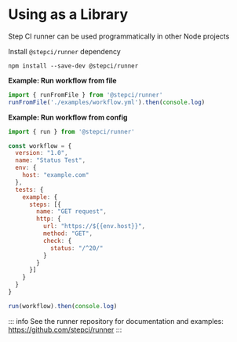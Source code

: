 # Using as a Library

Step CI runner can be used programmatically in other Node projects

Install `@stepci/runner` dependency

```
npm install --save-dev @stepci/runner
```

**Example: Run workflow from file**

```js
import { runFromFile } from '@stepci/runner'
runFromFile('./examples/workflow.yml').then(console.log)
```

**Example: Run workflow from config**

```js
import { run } from '@stepci/runner'

const workflow = {
  version: "1.0",
  name: "Status Test",
  env: {
    host: "example.com"
  },
  tests: {
    example: {
      steps: [{
        name: "GET request",
        http: {
          url: "https://${{env.host}}",
          method: "GET",
          check: {
            status: "/^20/"
          }
        }
      }]
    }
  }
}

run(workflow).then(console.log)
```

::: info
See the runner repository for documentation and examples: https://github.com/stepci/runner
:::

